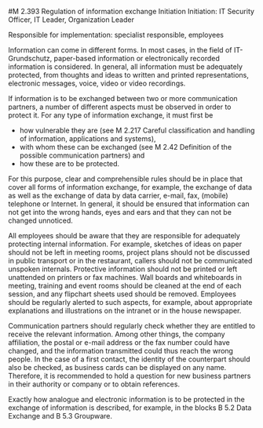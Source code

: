 #M 2.393 Regulation of information exchange
Initiation Initiation: IT Security Officer, IT Leader, Organization Leader

Responsible for implementation: specialist responsible, employees

Information can come in different forms. In most cases, in the field of IT-Grundschutz, paper-based information or electronically recorded information is considered. In general, all information must be adequately protected, from thoughts and ideas to written and printed representations, electronic messages, voice, video or video recordings.

If information is to be exchanged between two or more communication partners, a number of different aspects must be observed in order to protect it. For any type of information exchange, it must first be

* how vulnerable they are (see M 2.217 Careful classification and handling of information, applications and systems),
* with whom these can be exchanged (see M 2.42 Definition of the possible communication partners) and
* how these are to be protected.


For this purpose, clear and comprehensible rules should be in place that cover all forms of information exchange, for example, the exchange of data as well as the exchange of data by data carrier, e-mail, fax, (mobile) telephone or Internet. In general, it should be ensured that information can not get into the wrong hands, eyes and ears and that they can not be changed unnoticed.

All employees should be aware that they are responsible for adequately protecting internal information. For example, sketches of ideas on paper should not be left in meeting rooms, project plans should not be discussed in public transport or in the restaurant, callers should not be communicated unspoken internals. Protective information should not be printed or left unattended on printers or fax machines. Wall boards and whiteboards in meeting, training and event rooms should be cleaned at the end of each session, and any flipchart sheets used should be removed. Employees should be regularly alerted to such aspects, for example, about appropriate explanations and illustrations on the intranet or in the house newspaper.

Communication partners should regularly check whether they are entitled to receive the relevant information. Among other things, the company affiliation, the postal or e-mail address or the fax number could have changed, and the information transmitted could thus reach the wrong people. In the case of a first contact, the identity of the counterpart should also be checked, as business cards can be displayed on any name. Therefore, it is recommended to hold a question for new business partners in their authority or company or to obtain references.

Exactly how analogue and electronic information is to be protected in the exchange of information is described, for example, in the blocks B 5.2 Data Exchange and B 5.3 Groupware.




